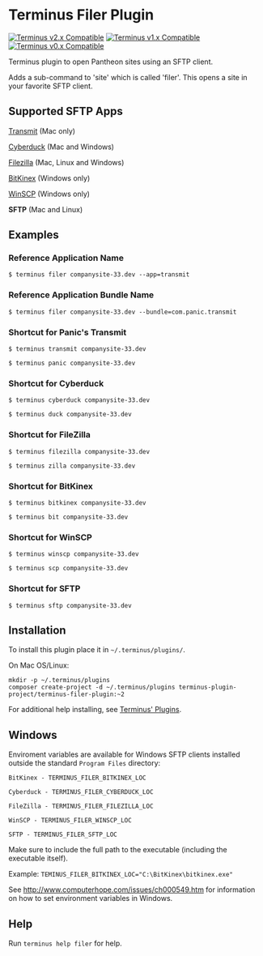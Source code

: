 # Terminus Filer Plugin

[![Terminus v2.x Compatible](https://img.shields.io/badge/terminus-v2.x-green.svg)](https://github.com/terminus-plugin-project/terminus-filer-plugin/tree/2.x)
[![Terminus v1.x Compatible](https://img.shields.io/badge/terminus-v1.x-green.svg)](https://github.com/terminus-plugin-project/terminus-filer-plugin/tree/1.x)
[![Terminus v0.x Compatible](https://img.shields.io/badge/terminus-v0.x-green.svg)](https://github.com/terminus-plugin-project/terminus-filer-plugin/tree/0.x)

Terminus plugin to open Pantheon sites using an SFTP client.

Adds a sub-command to 'site' which is called 'filer'. This opens a site in your favorite SFTP client.

## Supported SFTP Apps

[Transmit](https://panic.com/transmit/) (Mac only)

[Cyberduck](https://cyberduck.io/) (Mac and Windows)

[Filezilla](https://filezilla-project.org/) (Mac, Linux and Windows)

[BitKinex](http://www.bitkinex.com/) (Windows only)

[WinSCP](https://winscp.net/) (Windows only)

**SFTP** (Mac and Linux)

## Examples
### Reference Application Name
`$ terminus filer companysite-33.dev --app=transmit`

### Reference Application Bundle Name
`$ terminus filer companysite-33.dev --bundle=com.panic.transmit`

### Shortcut for Panic's Transmit
`$ terminus transmit companysite-33.dev`

`$ terminus panic companysite-33.dev`

### Shortcut for Cyberduck
`$ terminus cyberduck companysite-33.dev`

`$ terminus duck companysite-33.dev`

### Shortcut for FileZilla
`$ terminus filezilla companysite-33.dev`

`$ terminus zilla companysite-33.dev`

### Shortcut for BitKinex
`$ terminus bitkinex companysite-33.dev`

`$ terminus bit companysite-33.dev`

### Shortcut for WinSCP
`$ terminus winscp companysite-33.dev`

`$ terminus scp companysite-33.dev`

### Shortcut for SFTP
`$ terminus sftp companysite-33.dev`

## Installation
To install this plugin place it in `~/.terminus/plugins/`.

On Mac OS/Linux:
```
mkdir -p ~/.terminus/plugins
composer create-project -d ~/.terminus/plugins terminus-plugin-project/terminus-filer-plugin:~2
```
For additional help installing, see [Terminus' Plugins](https://pantheon.io/docs/terminus/plugins/).

## Windows

Enviroment variables are available for Windows SFTP clients installed outside the standard `Program Files` directory:
```
BitKinex - TERMINUS_FILER_BITKINEX_LOC

Cyberduck - TERMINUS_FILER_CYBERDUCK_LOC

FileZilla - TERMINUS_FILER_FILEZILLA_LOC

WinSCP - TERMINUS_FILER_WINSCP_LOC

SFTP - TERMINUS_FILER_SFTP_LOC
```

Make sure to include the full path to the executable (including the executable itself).

Example: `TEMINUS_FILER_BITKINEX_LOC="C:\BitKinex\bitkinex.exe"`

See http://www.computerhope.com/issues/ch000549.htm for information on how to set environment variables in Windows.

## Help
Run `terminus help filer` for help.
